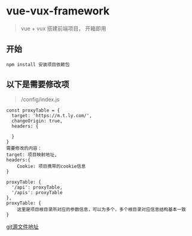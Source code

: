# vue-vux-framework

> vue + vux 搭建前端项目， 开箱即用

## 开始

```
npm install 安装项目依赖包
```

## 以下是需要修改项

> /config/index.js

```
const proxyTable = {
  target: 'https://m.t.ly.com/',
  changeOrigin: true,
  headers: {

  }
}
需要修改的内容： 
target: 项目映射地址,
headers:{
    Cookie: 项目携带的cookie信息
}

proxyTable: {
  '/api': proxyTable,
  '/apis': proxyTable  
},
proxyTable: {
    这里是项目根目录所对应的参数信息，可以为多个，多个根目录对应信息结构基本一致
}
```
[git源文件地址](https://github.com/xuqichuang/vue-vux-framework)
